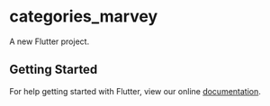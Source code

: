# categories_marvey

A new Flutter project.

## Getting Started

For help getting started with Flutter, view our online
[documentation](https://flutter.io/).
